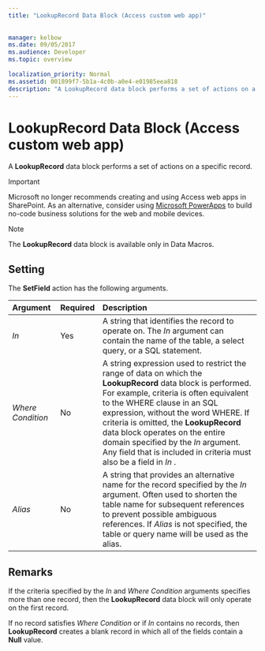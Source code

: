```yaml
---
title: "LookupRecord Data Block (Access custom web app)"
 
 
manager: kelbow
ms.date: 09/05/2017
ms.audience: Developer
ms.topic: overview
  
localization_priority: Normal
ms.assetid: 001899f7-5b1a-4c0b-a0e4-e01985eea818
description: "A LookupRecord data block performs a set of actions on a specific record."
---
```


# LookupRecord Data Block (Access custom web app)

A **LookupRecord** data block performs a set of actions on a specific record. 
  
> [!IMPORTANT]
> Microsoft no longer recommends creating and using Access web apps in SharePoint. As an alternative, consider using [Microsoft PowerApps](https://powerapps.microsoft.com/en-us/) to build no-code business solutions for the web and mobile devices. 
  
> [!NOTE]
> The **LookupRecord** data block is available only in Data Macros. 
  
## Setting

The **SetField** action has the following arguments. 
  
|**Argument**|**Required**|**Description**|
|:-----|:-----|:-----|
| _In_ <br/> |Yes  <br/> |A string that identifies the record to operate on. The  *In*  argument can contain the name of the table, a select query, or a SQL statement.  <br/> |
| _Where Condition_ <br/> |No  <br/> |A string expression used to restrict the range of data on which the **LookupRecord** data block is performed. For example, criteria is often equivalent to the WHERE clause in an SQL expression, without the word WHERE. If criteria is omitted, the **LookupRecord** data block operates on the entire domain specified by the  *In*  argument. Any field that is included in criteria must also be a field in  *In*  .  <br/> |
| _Alias_ <br/> |No  <br/> |A string that provides an alternative name for the record specified by the  *In*  argument. Often used to shorten the table name for subsequent references to prevent possible ambiguous references. If  *Alias*  is not specified, the table or query name will be used as the alias.  <br/> |
   
## Remarks

If the criteria specified by the  *In*  and  *Where Condition*  arguments specifies more than one record, then the **LookupRecord** data block will only operate on the first record. 
  
If no record satisfies  *Where Condition*  or if  *In*  contains no records, then **LookupRecord** creates a blank record in which all of the fields contain a **Null** value. 
  

